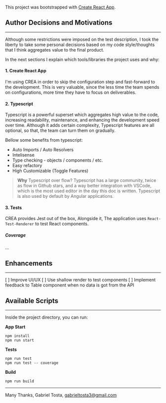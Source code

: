 This project was bootstrapped with [Create React App](https://github.com/facebook/create-react-app).

## Author Decisions and Motivations
---
Although some restrictions were imposed on the test description, I took the liberty to take some personal decisions based on my code style/thoughts that I think aggregates value to the final product.

In the next sections I explain which tools/libraries the project uses and why:

#### 1. Create React App
I'm using CREA in order to skip the configuration step and fast-forward to the development.
This is very valuable, since the less time the team spends on configurations, more time they have to focus on deliverables.

#### 2. Typescript
Typescript is a powerful superset which aggregates high value to the code, increasing readability, maintenance, and enhancing the development speed over time. Although it adds certain complexity, Typescript features are all optional, so that, the team can turn them on gradually.

Bellow some benefits from typescript:
 - Auto Imports / Auto Resolvers
 - Intelisense
 - Type checking - objects / components / etc.
 - Easy refactory
 - High Customizable (Toggle Features)

> **Why** Typescript over flow?
Typescript has a large community, twice as flow in Github stars, and a way better integration with VSCode, which is the most used editor in the day this doc is written. Typescript is also used by default by Angular applications.

#### 3. Tests
CREA provides Jest out of the box, Alongside it, The application uses `React-Test-Renderer` to test React components.

##### Coverage

...

## Enhancements
---

[ ] Improve UI/UX
[ ] Use shallow render to test components
[ ] Implement feedback to Table component when no data is got from the API

## Available Scripts
---
Inside the project directory, you can run:

**App Start**

```shell-script
npm install
npm run start
```

**Tests**
```shell-script
npm run test
npm run test -- coverage
```

**Build**
```shell-script
npm run build
```
---

Many Thanks, 
Gabriel Tosta, gabrieltosta3@gmail.com
